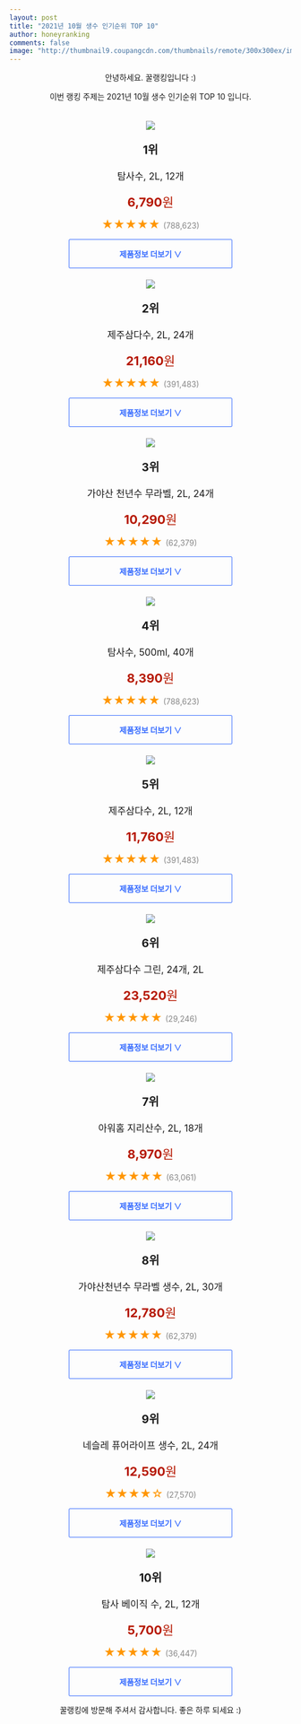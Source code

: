 ```yaml
--- 
layout: post 
title: "2021년 10월 생수 인기순위 TOP 10" 
author: honeyranking 
comments: false 
image: "http://thumbnail9.coupangcdn.com/thumbnails/remote/300x300ex/image/product/image/vendoritem/2019/03/04/3213757282/456ca43b-ffe6-46ef-b793-d787986a9e52.jpg" 
--- 
```

<p style="text-align: center;">안녕하세요. 꿀랭킹입니다 :)</p> <p style="text-align: center;">이번 랭킹 주제는 2021년 10월 생수 인기순위 TOP 10 입니다.</p><center><img src="http://thumbnail9.coupangcdn.com/thumbnails/remote/300x300ex/image/product/image/vendoritem/2019/03/04/3213757282/456ca43b-ffe6-46ef-b793-d787986a9e52.jpg" style="margin-top:20px" /></center> <p style="text-align: center; font-size: 20px"><b>1위</b></p> <p style="text-align: center; font-size: 17px">탐사수, 2L, 12개</p> <p style="text-align: center;"><span style="color: #b61800; font-size: 22px;"><b>6,790</b>원</span></p> <p style="text-align: center;"><span style="color: #ff9600; font-size: 20px;">★★★★★ </span><span style="color: #878787;">(788,623)</span></p> <center><a href="https://coupa.ng/b8XeCp"> <div style="font-size: 14px; display: inline-block; padding: 15px 90px; color: #346aff; border-radius: 2px; border: 1px solid #346aff; cursor: pointer;"><b>제품정보 더보기 &or;</b></div> </a></center><center><img src="http://thumbnail8.coupangcdn.com/thumbnails/remote/300x300ex/image/retail/images/597195908017512-e5a3f864-9d3d-45a9-99df-6b3f57410b7f.jpg" style="margin-top:20px" /></center> <p style="text-align: center; font-size: 20px"><b>2위</b></p> <p style="text-align: center; font-size: 17px">제주삼다수, 2L, 24개</p> <p style="text-align: center;"><span style="color: #b61800; font-size: 22px;"><b>21,160</b>원</span></p> <p style="text-align: center;"><span style="color: #ff9600; font-size: 20px;">★★★★★ </span><span style="color: #878787;">(391,483)</span></p> <center><a href="https://coupa.ng/b8XeCr"> <div style="font-size: 14px; display: inline-block; padding: 15px 90px; color: #346aff; border-radius: 2px; border: 1px solid #346aff; cursor: pointer;"><b>제품정보 더보기 &or;</b></div> </a></center><center><img src="http://thumbnail6.coupangcdn.com/thumbnails/remote/300x300ex/image/retail/images/2497202434064267-fb56a7c5-f21b-4f6e-95c1-856569cf3c90.jpg" style="margin-top:20px" /></center> <p style="text-align: center; font-size: 20px"><b>3위</b></p> <p style="text-align: center; font-size: 17px">가야산 천년수 무라벨, 2L, 24개</p> <p style="text-align: center;"><span style="color: #b61800; font-size: 22px;"><b>10,290</b>원</span></p> <p style="text-align: center;"><span style="color: #ff9600; font-size: 20px;">★★★★★ </span><span style="color: #878787;">(62,379)</span></p> <center><a href="https://coupa.ng/b8XeCt"> <div style="font-size: 14px; display: inline-block; padding: 15px 90px; color: #346aff; border-radius: 2px; border: 1px solid #346aff; cursor: pointer;"><b>제품정보 더보기 &or;</b></div> </a></center><center><img src="http://thumbnail7.coupangcdn.com/thumbnails/remote/300x300ex/image/retail/images/1045307148511-59e2ad7d-ad27-46d9-83b8-e62dfc7a22d7.jpg" style="margin-top:20px" /></center> <p style="text-align: center; font-size: 20px"><b>4위</b></p> <p style="text-align: center; font-size: 17px">탐사수, 500ml, 40개</p> <p style="text-align: center;"><span style="color: #b61800; font-size: 22px;"><b>8,390</b>원</span></p> <p style="text-align: center;"><span style="color: #ff9600; font-size: 20px;">★★★★★ </span><span style="color: #878787;">(788,623)</span></p> <center><a href="https://coupa.ng/b8XeCu"> <div style="font-size: 14px; display: inline-block; padding: 15px 90px; color: #346aff; border-radius: 2px; border: 1px solid #346aff; cursor: pointer;"><b>제품정보 더보기 &or;</b></div> </a></center><center><img src="http://thumbnail10.coupangcdn.com/thumbnails/remote/300x300ex/image/retail/images/985508834192757-97e47bf1-07ba-43f5-875a-18e09828741e.jpg" style="margin-top:20px" /></center> <p style="text-align: center; font-size: 20px"><b>5위</b></p> <p style="text-align: center; font-size: 17px">제주삼다수, 2L, 12개</p> <p style="text-align: center;"><span style="color: #b61800; font-size: 22px;"><b>11,760</b>원</span></p> <p style="text-align: center;"><span style="color: #ff9600; font-size: 20px;">★★★★★ </span><span style="color: #878787;">(391,483)</span></p> <center><a href="https://coupa.ng/b8XeCv"> <div style="font-size: 14px; display: inline-block; padding: 15px 90px; color: #346aff; border-radius: 2px; border: 1px solid #346aff; cursor: pointer;"><b>제품정보 더보기 &or;</b></div> </a></center><center><img src="http://thumbnail9.coupangcdn.com/thumbnails/remote/300x300ex/image/retail/images/72788633809924-c23b361e-3162-4abd-8fd6-69a41675e0f1.jpg" style="margin-top:20px" /></center> <p style="text-align: center; font-size: 20px"><b>6위</b></p> <p style="text-align: center; font-size: 17px">제주삼다수 그린, 24개, 2L</p> <p style="text-align: center;"><span style="color: #b61800; font-size: 22px;"><b>23,520</b>원</span></p> <p style="text-align: center;"><span style="color: #ff9600; font-size: 20px;">★★★★★ </span><span style="color: #878787;">(29,246)</span></p> <center><a href="https://coupa.ng/b8XeCw"> <div style="font-size: 14px; display: inline-block; padding: 15px 90px; color: #346aff; border-radius: 2px; border: 1px solid #346aff; cursor: pointer;"><b>제품정보 더보기 &or;</b></div> </a></center><center><img src="http://thumbnail7.coupangcdn.com/thumbnails/remote/300x300ex/image/retail/images/2020/07/13/17/2/048e12b7-6381-45e0-a6dc-4c64c444d196.jpg" style="margin-top:20px" /></center> <p style="text-align: center; font-size: 20px"><b>7위</b></p> <p style="text-align: center; font-size: 17px">아워홈 지리산수, 2L, 18개</p> <p style="text-align: center;"><span style="color: #b61800; font-size: 22px;"><b>8,970</b>원</span></p> <p style="text-align: center;"><span style="color: #ff9600; font-size: 20px;">★★★★★ </span><span style="color: #878787;">(63,061)</span></p> <center><a href="https://coupa.ng/b8XeCx"> <div style="font-size: 14px; display: inline-block; padding: 15px 90px; color: #346aff; border-radius: 2px; border: 1px solid #346aff; cursor: pointer;"><b>제품정보 더보기 &or;</b></div> </a></center><center><img src="http://thumbnail8.coupangcdn.com/thumbnails/remote/300x300ex/image/retail/images/2956692496996238-b5bce10e-abf1-45ab-9e71-5be7610302d3.jpg" style="margin-top:20px" /></center> <p style="text-align: center; font-size: 20px"><b>8위</b></p> <p style="text-align: center; font-size: 17px">가야산천년수 무라벨 생수, 2L, 30개</p> <p style="text-align: center;"><span style="color: #b61800; font-size: 22px;"><b>12,780</b>원</span></p> <p style="text-align: center;"><span style="color: #ff9600; font-size: 20px;">★★★★★ </span><span style="color: #878787;">(62,379)</span></p> <center><a href="https://coupa.ng/b8XeCy"> <div style="font-size: 14px; display: inline-block; padding: 15px 90px; color: #346aff; border-radius: 2px; border: 1px solid #346aff; cursor: pointer;"><b>제품정보 더보기 &or;</b></div> </a></center><center><img src="http://thumbnail10.coupangcdn.com/thumbnails/remote/300x300ex/image/retail/images/2020/12/23/15/0/5257febf-9fbd-4a92-b3dd-c0e67dc19ee8.jpg" style="margin-top:20px" /></center> <p style="text-align: center; font-size: 20px"><b>9위</b></p> <p style="text-align: center; font-size: 17px">네슬레 퓨어라이프 생수, 2L, 24개</p> <p style="text-align: center;"><span style="color: #b61800; font-size: 22px;"><b>12,590</b>원</span></p> <p style="text-align: center;"><span style="color: #ff9600; font-size: 20px;">★★★★☆ </span><span style="color: #878787;">(27,570)</span></p> <center><a href="https://coupa.ng/b8XeCz"> <div style="font-size: 14px; display: inline-block; padding: 15px 90px; color: #346aff; border-radius: 2px; border: 1px solid #346aff; cursor: pointer;"><b>제품정보 더보기 &or;</b></div> </a></center><center><img src="http://thumbnail8.coupangcdn.com/thumbnails/remote/300x300ex/image/retail/images/70889675328826-748b9e20-e581-4712-93fb-922a86b19805.jpg" style="margin-top:20px" /></center> <p style="text-align: center; font-size: 20px"><b>10위</b></p> <p style="text-align: center; font-size: 17px">탐사 베이직 수, 2L, 12개</p> <p style="text-align: center;"><span style="color: #b61800; font-size: 22px;"><b>5,700</b>원</span></p> <p style="text-align: center;"><span style="color: #ff9600; font-size: 20px;">★★★★★ </span><span style="color: #878787;">(36,447)</span></p> <center><a href="https://coupa.ng/b8XeCA"> <div style="font-size: 14px; display: inline-block; padding: 15px 90px; color: #346aff; border-radius: 2px; border: 1px solid #346aff; cursor: pointer;"><b>제품정보 더보기 &or;</b></div> </a></center> <p style="text-align: center;">꿀랭킹에 방문해 주셔서 감사합니다. 좋은 하루 되세요 :)</p>

